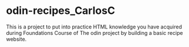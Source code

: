 # odin-recipes_CarlosC

This is a project to put into practice HTML knowledge you have acquired during Foundations Course of The odin project by building   a basic recipe website.
